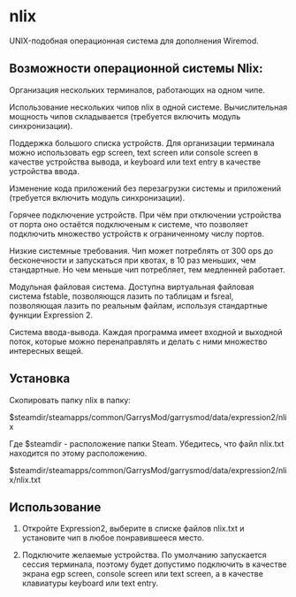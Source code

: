 # nlix
UNIX-подобная операционная система для дополнения Wiremod.

## Возможности операционной системы Nlix:
Организация нескольких терминалов, работающих на одном чипе.

Использование нескольких чипов nlix в одной системе. Вычислительная мощность чипов складывается (требуется включить модуль синхронизации).

Поддержка большого списка устройств. Для организации терминала можно использовать egp screen, text screen или console screen в качестве устройства вывода, и keyboard или text entry в качестве устройства ввода.

Изменение кода приложений без перезагрузки системы и приложений (требуется включить модуль синхронизации).

Горячее подключение устройств. При чём при отключении устройства от порта оно остаётся подключеным к системе, что позволяет подключить множество устройств к ограниченному числу портов.

Низкие системные требования. Чип может потреблять от 300 ops до бесконечности и запускаться при квотах, в 10 раз меньших, чем стандартные. Но чем меньше чип потребляет, тем медленней работает.

Модульная файловая система. Доступна виртуальная файловая система fstable, позволяющся лазить по таблицам и fsreal, позволяющая лазить по реальным файлам, используя стандартные функции Expression 2.

Система ввода-вывода. Каждая программа имеет входной и выходной поток, которые можно перенаправлять и делать с ними множество интересных вещей.

## Установка
Скопировать папку nlix в папку:

$steamdir/steamapps/common/GarrysMod/garrysmod/data/expression2/nlix

Где $steamdir - расположение папки Steam. Убедитесь, что файл nlix.txt находится по этому расположению.

$steamdir/steamapps/common/GarrysMod/garrysmod/data/expression2/nlix/nlix.txt

## Использование
1. Откройте Expression2, выберите в списке файлов nlix.txt и установите чип в любое понравившееся место.

2. Подключите желаемые устройства. По умолчанию запускается сессия терминала, поэтому будет допустимо подключить в качестве экрана egp screen, console screen или text screen, а в качестве клавиатуры keyboard или text entry.
